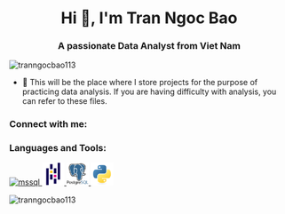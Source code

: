 <h1 align="center">Hi 👋, I'm Tran Ngoc Bao</h1>
<h3 align="center">A passionate Data Analyst from Viet Nam</h3>

<p align="left"> <img src="https://komarev.com/ghpvc/?username=tranngocbao113&label=Profile%20views&color=0e75b6&style=flat" alt="tranngocbao113" /> </p>

- 🔭 This will be the place where I store projects for the purpose of practicing data analysis. If you are having difficulty with analysis, you can refer to these files.
<h3 align="left">Connect with me:</h3>
<p align="left">
</p>

<h3 align="left">Languages and Tools:</h3>
<p align="left"> <a href="https://www.microsoft.com/en-us/sql-server" target="_blank" rel="noreferrer"> <img src="https://www.svgrepo.com/show/303229/microsoft-sql-server-logo.svg" alt="mssql" width="40" height="40"/> </a> <a href="https://pandas.pydata.org/" target="_blank" rel="noreferrer"> <img src="https://raw.githubusercontent.com/devicons/devicon/2ae2a900d2f041da66e950e4d48052658d850630/icons/pandas/pandas-original.svg" alt="pandas" width="40" height="40"/> </a> <a href="https://www.postgresql.org" target="_blank" rel="noreferrer"> <img src="https://raw.githubusercontent.com/devicons/devicon/master/icons/postgresql/postgresql-original-wordmark.svg" alt="postgresql" width="40" height="40"/> </a> <a href="https://www.python.org" target="_blank" rel="noreferrer"> <img src="https://raw.githubusercontent.com/devicons/devicon/master/icons/python/python-original.svg" alt="python" width="40" height="40"/> </a> </p>

<p><img align="center" src="https://github-readme-stats.vercel.app/api/top-langs?username=tranngocbao113&show_icons=true&locale=en&layout=compact" alt="tranngocbao113" /></p>
